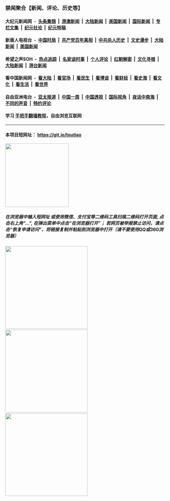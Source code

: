 ### 禁闻聚合【新闻、评论、历史等】

#### 大纪元新闻网 &nbsp;-&nbsp; [头条集锦](indexes/E头条集锦.md?t=02120922) &nbsp;|&nbsp; [港澳新闻](indexes/E港澳新闻.md?t=02120922)  &nbsp;|&nbsp; [大陆新闻](indexes/E大陆新闻.md?t=02120922) &nbsp;|&nbsp; [美国新闻](indexes/E美国新闻.md?t=02120922) &nbsp;|&nbsp; [国际新闻](indexes/E国际新闻.md?t=02120922) &nbsp;|&nbsp; [专栏文集](indexes/E专栏文集.md?t=02120922) &nbsp;|&nbsp; [纪元社论](indexes/E纪元社论.md?t=02120922) &nbsp;|&nbsp; [纪元特稿](indexes/E纪元特稿.md?t=02120922) 

#### 新唐人电视台 &nbsp;-&nbsp; [中国时局](indexes/N中国时局.md?t=02120922) &nbsp;|&nbsp; [共产党百年真相](indexes/N共产党百年真相.md?t=02120922) &nbsp;|&nbsp; [中共杀人历史](indexes/N中共杀人历史.md?t=02120922) &nbsp;|&nbsp; [文史漫步](indexes/N文史漫步.md?t=02120922) &nbsp;|&nbsp; [大陆新闻](indexes/N大陆新闻.md?t=02120922) &nbsp;|&nbsp; [美国新闻](indexes/N美国新闻.md?t=02120922)

#### 希望之声SOH &nbsp;-&nbsp; [热点追踪](indexes/H热点追踪.md?t=02120922) &nbsp;|&nbsp; [名家谈时事](indexes/H名家谈时事.md?t=02120922) &nbsp;|&nbsp; [个人评论](indexes/H个人评论.md?t=02120922)  &nbsp;|&nbsp; [红朝解密](indexes/H红朝解密.md?t=02120922) &nbsp;|&nbsp; [文化寻根](indexes/H文化寻根.md?t=02120922) &nbsp;|&nbsp; [大陆新闻](indexes/H大陆新闻.md?t=02120922) &nbsp;|&nbsp; [港台新闻](indexes/H港台新闻.md?t=02120922)

#### 看中国新闻网 &nbsp;-&nbsp; [看大陆](indexes/S看大陆.md?t=02120922) &nbsp;|&nbsp; [看官场](indexes/S看官场.md?t=02120922) &nbsp;|&nbsp; [看民生](indexes/S看民生.md?t=02120922)  &nbsp;|&nbsp; [看博谈](indexes/S看博谈.md?t=02120922) &nbsp;|&nbsp; [看财经](indexes/S看财经.md?t=02120922) &nbsp;|&nbsp; [看史海](indexes/S看史海.md?t=02120922) &nbsp;|&nbsp; [看文化](indexes/S看文化.md?t=02120922) &nbsp;|&nbsp; [看生活](indexes/S看生活.md?t=02120922) &nbsp;|&nbsp; [看世界](indexes/S看世界.md?t=02120922)

#### 自由亚洲电台 &nbsp;-&nbsp; [亚太报道](indexes/R亚太报道.md?t=02120922) &nbsp;|&nbsp; [中国一周](indexes/R中国一周.md?t=02120922) &nbsp;|&nbsp; [中国透视](indexes/R中国透视.md?t=02120922)  &nbsp;|&nbsp; [国际视角](indexes/R国际视角.md?t=02120922) &nbsp;|&nbsp; [夜话中南海](indexes/R夜话中南海.md?t=02120922) &nbsp;|&nbsp; [不同的声音](indexes/R不同的声音.md?t=02120922) &nbsp;|&nbsp; [特约评论](indexes/R特约评论.md?t=02120922)

#### 学习 [手把手翻墙教程](https://github.com/gfw-breaker/guides/wiki)，自由浏览互联网

----

#### 本项目短网址： https://git.io/toutiao
<img src="https://raw.githubusercontent.com/gfw-breaker/banned-news/master/scripts/img/qr.png" width="200px"/>  

##### 在浏览器中输入短网址 或使用微信、支付宝等二维码工具扫描二维码打开页面, 点击右上角"...", 在弹出菜单中点击“在浏览器打开”； 若网页被举报禁止访问，请点击“恢复申请访问”，将链接复制并粘贴到浏览器中打开（请不要使用QQ或360浏览器）

<img src="https://raw.githubusercontent.com/gfw-breaker/banned-news/master/scripts/img/1.png" width="260px"/> &nbsp; <img src="https://raw.githubusercontent.com/gfw-breaker/banned-news/master/scripts/img/2.png" width="260px"/> &nbsp; <img src="https://raw.githubusercontent.com/gfw-breaker/banned-news/master/scripts/img/3.png" width="260px"/>
